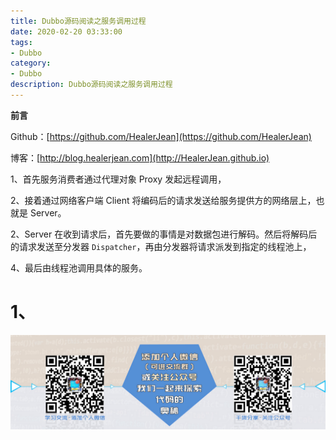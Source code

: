 ```yaml
---
title: Dubbo源码阅读之服务调用过程
date: 2020-02-20 03:33:00
tags: 
- Dubbo
category: 
- Dubbo
description: Dubbo源码阅读之服务调用过程
---
```


**前言**     

 Github：[https://github.com/HealerJean](https://github.com/HealerJean)         

 博客：[http://blog.healerjean.com](http://HealerJean.github.io)          



1、首先服务消费者通过代理对象 Proxy 发起远程调用，     

2、接着通过网络客户端 Client 将编码后的请求发送给服务提供方的网络层上，也就是 Server。     

2、Server 在收到请求后，首先要做的事情是对数据包进行解码。然后将解码后的请求发送至分发器 `Dispatcher`，再由分发器将请求派发到指定的线程池上，    

4、最后由线程池调用具体的服务。

# 1、























![ContactAuthor](https://raw.githubusercontent.com/HealerJean/HealerJean.github.io/master/assets/img/artical_bottom.jpg)





<link rel="stylesheet" href="https://unpkg.com/gitalk/dist/gitalk.css">

<script src="https://unpkg.com/gitalk@latest/dist/gitalk.min.js"></script> 
<div id="gitalk-container"></div>    
 <script type="text/javascript">
    var gitalk = new Gitalk({
		clientID: `1d164cd85549874d0e3a`,
		clientSecret: `527c3d223d1e6608953e835b547061037d140355`,
		repo: `HealerJean.github.io`,
		owner: 'HealerJean',
		admin: ['HealerJean'],
		id: 'XQlZTK4xpBcHsyj2',
    });
    gitalk.render('gitalk-container');
</script> 



